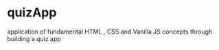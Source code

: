 # quizApp
 application of fundamental HTML , CSS and Vanilla JS concepts through building a quiz app
